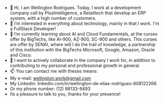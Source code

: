 - 👋 Hi, I am Wellington Rodrigues. Today, I work at a development company call by PlusIntelligence, a Retailtech that develop an ERP system, with a high number of customers.
- 👀 I’m interested in everything about technology, mainly in that I work. I'm a FullStack Developer!
- 🌱 I’m currently learning about AI and Cloud Fundamentals, at the curses offer by BigTechs, like AI-900, AZ-900, SC-900 and others. This curses are offer by SENAI, where will I do the trail of knowledge, a partnership of this institution with the BigTechs Microsoft, Google, Amazon, Oracle and Cisco.
- 💞️ I want to actively collaborate in the company I work for, in addition to contributing to my personal and professional growth in general.
- 📫 You can contact me with theses means:
- My e-mail: wellington.work@gmail.com
- My Linkedin: linkedin.com/in/wellington-de-elias-rodrigues-808122266
- Or my phone number: (12) 98133-9493
- Its a pleasure to talk to you, thanks for your presence!

<!---
Dablio-0/Dablio-0 is a ✨ special ✨ repository because its `README.md` (this file) appears on your GitHub profile.
You can click the Preview link to take a look at your changes.
---> 
